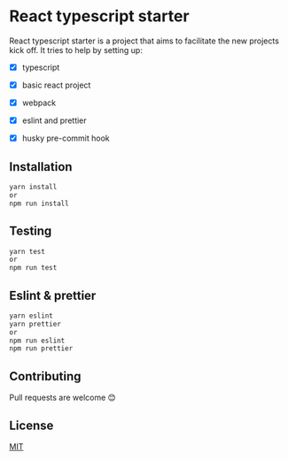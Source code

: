 # React typescript starter

React typescript starter is a project that aims to facilitate the new projects kick off.
It tries to help by setting up:

- [x] typescript
- [x] basic react project
- [x] webpack
- [x] eslint and prettier
- [x] husky pre-commit hook


## Installation

```bash
yarn install
or
npm run install
```

## Testing

```bash
yarn test
or
npm run test
```

## Eslint & prettier

```bash
yarn eslint
yarn prettier
or
npm run eslint
npm run prettier
```
## Contributing
Pull requests are welcome 😊 

## License
[MIT](https://choosealicense.com/licenses/mit/)